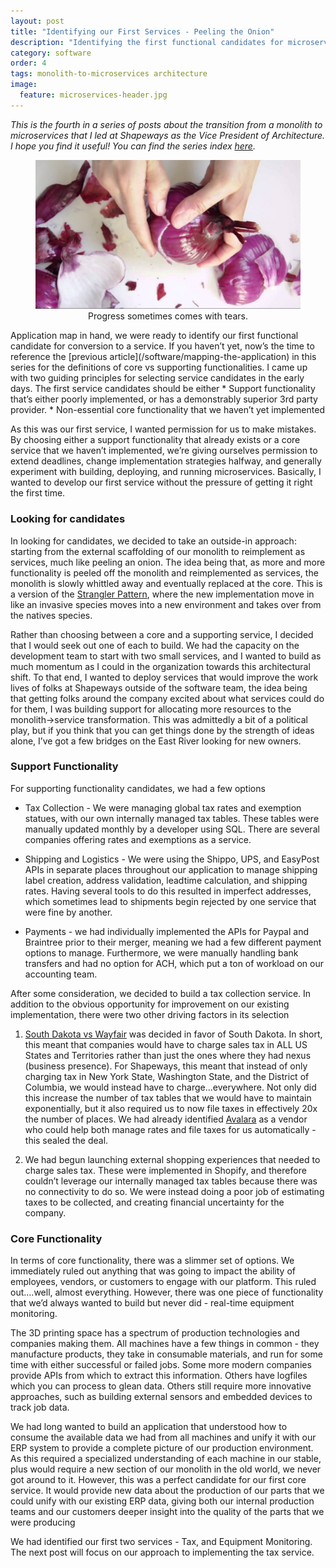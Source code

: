 ```yaml
---
layout: post
title: "Identifying our First Services - Peeling the Onion"
description: "Identifying the first functional candidates for microservices"
category: software
order: 4
tags: monolith-to-microservices architecture 
image:
  feature: microservices-header.jpg
---
```


<div style="font-size: 6;"><i>This is the fourth in a series of posts about the transition from a monolith to microservices that I led at Shapeways as the Vice President of Architecture. I hope you find it useful!  You can find the series index <a href="/monolith-to-microservices">here</a>.</i></div>
<figure>
  <center>
      <img src="/assets/img/peeling-the-onion/peeling-onion.jpg" />
      <figcaption>Progress sometimes comes with tears.</figcaption>
  </center>
</figure>
Application map in hand, we were ready to identify our first functional candidate for conversion to a service.  If you haven’t yet, now’s the time to reference the [previous article](/software/mapping-the-application) in this series for the definitions of core vs supporting functionalities.  I came up with two guiding principles for selecting service candidates in the early days.  The first service candidates should be either
* Support functionality that’s either poorly implemented, or has a demonstrably superior 3rd party provider.  
* Non-essential core functionality that we haven’t yet implemented

 As this was our first service, I wanted permission for us to make mistakes.  By choosing either a support functionality that already exists or a core service that we haven’t implemented, we’re giving ourselves permission to extend deadlines, change implementation strategies halfway, and generally experiment with building, deploying, and running microservices.  Basically, I wanted to develop our first service without the pressure of getting it right the first time.  

### Looking for candidates

In looking for candidates, we decided to take an outside-in approach: starting from the external scaffolding of our monolith to reimplement as services, much like peeling an onion.  The idea being that, as more and more functionality is peeled off the monolith and reimplemented as services, the monolith is slowly whittled away and eventually replaced at the core. This is a version of the [Strangler Pattern](https://martinfowler.com/bliki/StranglerFigApplication.html), where the new implementation move in like an invasive species moves into a new environment and takes over from the natives species.  

Rather than choosing between a core and a supporting service, I decided that I would seek out one of each to build.  We had the capacity on the development team to start with two small services, and I wanted to build as much momentum as I could in the organization towards this architectural shift.  To that end, I wanted to deploy services that would improve the work lives of folks at Shapeways outside of the software team, the idea being that getting folks around the company excited about what services could do for them, I was building support for allocating more resources to the monolith->service transformation.  This was admittedly a bit of a political play, but if you think that you can get things done by the strength of ideas alone, I’ve got a few bridges on the East River looking for new owners. 

### Support Functionality

For supporting functionality candidates, we had a few options

* Tax Collection - We were managing global tax rates and exemption statues, with our own internally managed tax tables.  These tables were manually updated monthly by a developer using SQL.  There are several companies offering rates and exemptions as a service.


* Shipping and Logistics - We were using the Shippo, UPS, and EasyPost APIs in separate places throughout our application to manage shipping label creation, address validation, leadtime calculation, and shipping rates. Having several tools to do this resulted in imperfect addresses, which sometimes lead to shipments begin rejected by one service that were fine by another.  


* Payments - we had individually implemented the APIs for Paypal and Braintree prior to their merger, meaning we had a few different payment options to manage.  Furthermore, we were manually handling bank transfers and had no option for ACH, which put a ton of workload on our accounting team. 

After some consideration, we decided to build a tax collection service.  In addition to the obvious opportunity for improvement on our existing implementation, there were two other driving factors in its selection


1. [South Dakota vs Wayfair](https://en.wikipedia.org/wiki/South_Dakota_v._Wayfair,_Inc.) was decided in favor of South Dakota.  In short, this meant that companies would have to charge sales tax in ALL US States and Territories rather than just the ones where they had nexus (business presence).  For Shapeways, this meant that instead of only charging tax in New York State, Washington State, and the District of Columbia, we would instead have to charge...everywhere.  Not only did this increase the number of tax tables that we would have to maintain exponentially, but it also required us to now file taxes in effectively 20x the number of places. We had already identified [Avalara](https://www.avalara.com/us/en/index.html) as a vendor who could help both manage rates and file taxes for us automatically - this sealed the deal.


1. We had begun launching external shopping experiences that needed to charge sales tax.  These were implemented in Shopify, and therefore couldn’t leverage our internally managed tax tables because there was no connectivity to do so. We were instead doing a poor job of estimating taxes to be collected, and creating financial uncertainty for the company. 

### Core Functionality

In terms of core functionality, there was a slimmer set of options.  We immediately ruled out anything that was going to impact the ability of employees, vendors, or customers to engage with our platform.  This ruled out….well, almost everything.  However, there was one piece of functionality that we’d always wanted to build but never did - real-time equipment monitoring.

The 3D printing space has a spectrum of production technologies and companies making them. All machines have a few things in common - they manufacture products, they take in consumable materials, and run for some time with either successful or failed jobs.  Some more modern companies provide APIs from which to extract this information.  Others have logfiles which you can process to glean data.  Others still require more innovative approaches, such as building external sensors and embedded devices to track job data.  

We had long wanted to build an application that understood how to consume the available data we had from all machines and unify it with our ERP system to provide a complete picture of our production environment. As this required a specialized understanding of each machine in our stable, plus would require a new section of our monolith in the old world, we never got around to it.  However, this was a perfect candidate for our first core service.  It would provide new data about the production of our parts that we could unify with our existing ERP data, giving both our internal production teams and our customers deeper insight into the quality of the parts that we were producing

We had identified our first two services - Tax, and Equipment Monitoring.  The next post will focus on our approach to implementing the tax service.

